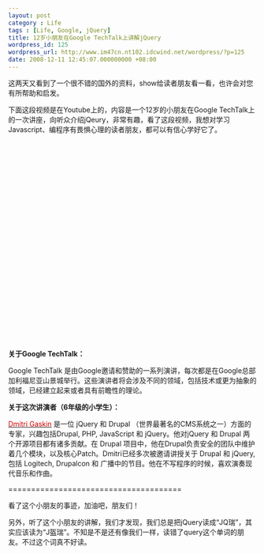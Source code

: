 ```yaml
---
layout: post
category : Life
tags : [Life, Google, jQuery]
title: 12岁小朋友在Google TechTalk上讲解jQuery
wordpress_id: 125
wordpress_url: http://www.im47cn.nt102.idcwind.net/wordpress/?p=125
date: 2008-12-11 12:45:07.000000000 +08:00
---
```

<p>这两天又看到了一个很不错的国外的资料，show给读者朋友看一看，也许会对您有所帮助和启发。</p>
<p>下面这段视频是在Youtube上的，内容是一个12岁的小朋友在Google TechTalk上的一次讲座，向听众介绍jQeury，非常有趣，看了这段视频，我想对学习Javascript、编程序有畏惧心理的读者朋友，都可以有信心学好它了。</p>
<p>&nbsp;</p>
<object height="344" width="425">
<param value="http://www.youtube.com/v/8mwKq7_JlS8&amp;hl=zh_CN&amp;fs=1&amp;rel=0" name="movie" />
<param value="true" name="allowFullScreen" />
<param value="always" name="allowscriptaccess" /><embed height="344" width="425" allowfullscreen="true" allowscriptaccess="always" type="application/x-shockwave-flash" src="http://www.youtube.com/v/8mwKq7_JlS8&amp;hl=zh_CN&amp;fs=1&amp;rel=0"></embed></object>
<p>&nbsp;</p>
<p><strong>关于Google TechTalk：</strong></p>
<p>Google TechTalk 是由Google邀请和赞助的一系列演讲，每次都是在Google总部加利福尼亚山景城举行。这些演讲者将会涉及不同的领域，包括技术或更为抽象的领域，已经建立起来或者具有前瞻性的理论。</p>
<p><strong>关于这次讲演者（6年级的小学生）：</strong></p>
<p><a target="_blank" href="http://dmitri.nfshost.com/blog/"><font color="#cc0000">Dmitri Gaskin</font></a> 是一位 jQuery 和 Drupal （世界最著名的CMS系统之一）方面的专家，兴趣包括Drupal, PHP, JavaScript 和 jQuery。他对jQuery 和 Drupal 两个开源项目都有诸多贡献。在 Drupal 项目中，他在Drupal负责安全的团队中维护着几个模块，以及核心Patch。Dmitri已经多次被邀请讲授关于 Drupal 和 jQuery, 包括 Logitech, Drupalcon 和 广播中的节目。他在不写程序的时候，喜欢演奏现代音乐和作曲。</p>
<p>======================================</p>
<p>看了这个小朋友的事迹，加油吧，朋友们！</p>
<p>另外，听了这个小朋友的讲解，我们才发现，我们总是把jQuery读成&ldquo;JQ瑞&rdquo;，其实应该读为&ldquo;J盔瑞&rdquo;。不知是不是还有像我们一样，读错了query这个单词的朋友。不过这个词真不好读。</p>
